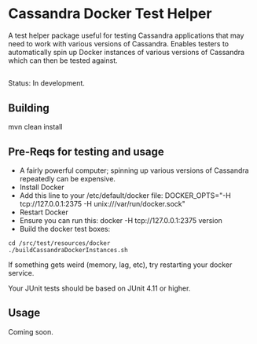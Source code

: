 # Cassandra Docker Test Helper
A test helper package useful for testing Cassandra applications that may need to work with various versions of Cassandra. Enables testers to automatically spin up Docker instances of various versions of Cassandra which can then be tested against.

##
Status: In development.

## Building
mvn clean install

## Pre-Reqs for testing and usage
* A fairly powerful computer; spinning up various versions of Cassandra repeatedly can be expensive.
* Install Docker
* Add this line to your /etc/default/docker file:
DOCKER_OPTS="-H tcp://127.0.0.1:2375 -H unix:///var/run/docker.sock"
* Restart Docker
* Ensure you can run this: docker -H tcp://127.0.0.1:2375 version
* Build the docker test boxes: 
```
cd /src/test/resources/docker
./buildCassandraDockerInstances.sh
```

If something gets weird (memory, lag, etc), try restarting your docker service.

Your JUnit tests should be based on JUnit 4.11 or higher.

## Usage
Coming soon.
